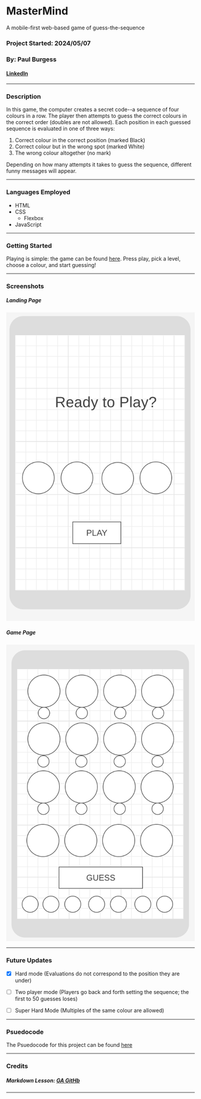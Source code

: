 # MasterMind
A mobile-first web-based game of guess-the-sequence
### Project Started: 2024/05/07
### By: Paul Burgess
#### [LinkedIn](https://www.linkedin.com/in/paul-burgess-a11154181/) 


***

### **Description**
In this game, the computer creates a secret code--a sequence of four colours in a row. The player then attempts to guess the correct colours in the correct order (doubles are not allowed). Each position in each guessed sequence is evaluated in one of three ways:
1. Correct colour in the correct position (marked Black)
2. Correct colour but in the wrong spot (marked White) 
3. The wrong colour altogether (no mark)

Depending on how many attempts it takes to guess the sequence, different funny messages will appear.

---

### **Languages Employed**

- HTML 
- CSS
  - Flexbox
- JavaScript
---

### **Getting Started**

Playing is simple: the game can be found [here](https://m4st3rm1nd.surge.sh/game.html). 
Press play, pick a level, choose a colour, and start guessing!



---

### **Screenshots**

##### Landing Page

![WireFrame1](landing.png)

##### Game Page

![Wireframe2](game.png)

---

### **Future Updates**

- [x] Hard mode (Evaluations do not correspond to the position they are under)
- [ ] Two player mode (Players go back and forth setting the sequence; the first to 50 guesses loses)
- [ ] Super Hard Mode (Multiples of the same colour are allowed)


---

### Psuedocode
 The Psuedocode for this project can be found [here](pseudocode.md)

---


### **Credits**

##### Markdown Lesson: [GA GitHb](https://github.com/SEB-2-26/u1_lab_markdown)


---
